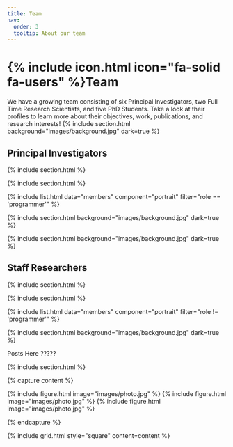 ```yaml
---
title: Team
nav:
  order: 3
  tooltip: About our team
---
```


# {% include icon.html icon="fa-solid fa-users" %}Team

We have a growing team consisting of six Principal Investigators, two Full Time Research Scientists, and five PhD Students. Take a look at their profiles to learn more about their objectives, work, publications, and research interests!
{% include section.html background="images/background.jpg" dark=true %}

<h2> <strong> Principal Investigators </strong> </h2> 

{% include section.html %}

{% include section.html %}

{% include list.html data="members" component="portrait" filter="role == 'programmer'" %}

{% include section.html background="images/background.jpg" dark=true %}

{% include section.html background="images/background.jpg" dark=true %}

<h2> <strong> Staff Researchers </strong> </h2>
{% include section.html %}

{% include section.html %}

{% include list.html data="members" component="portrait" filter="role != 'programmer'" %}

{% include section.html background="images/background.jpg" dark=true %}

Posts Here ?????

{% include section.html %}

{% capture content %}

{% include figure.html image="images/photo.jpg" %}
{% include figure.html image="images/photo.jpg" %}
{% include figure.html image="images/photo.jpg" %}

{% endcapture %}

{% include grid.html style="square" content=content %}
